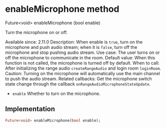 


# enableMicrophone method








Future&lt;void> enableMicrophone
(bool enable)





<p>Turn the microphone on or off.</p>
<p>Available since: 2.11.0
Description: When enable is <code>true</code>, turn on the microphone and push audio stream; when it is <code>false</code>, turn off the microphone and stop pushing audio stream.
Use case: The user turns on or off the microphone to communicate in the room.
Default value: When this function is not called, the microphone is turned off by default.
When to call: After initializing the range audio <code>createRangeAudio</code> and login room <code>loginRoom</code>.
Caution: Turning on the microphone will automatically use the main channel to push the audio stream.
Related callbacks: Get the microphone switch state change through the callback <code>onRangeAudioMicrophoneStateUpdate</code>.</p>
<ul>
<li><code>enable</code> Whether to turn on the microphone.</li>
</ul>



## Implementation

```dart
Future<void> enableMicrophone(bool enable);
```







